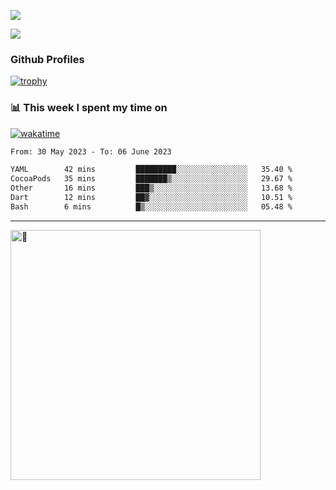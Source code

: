 ![](https://github-readme-activity-graph.cyclic.app/graph?username=WangGuibin&theme=github)

<img src="https://count.getloli.com/get/@WangGuibin.github.readme">

### Github Profiles 

[![trophy](https://github-profile-trophy.vercel.app/?username=WangGuibin&row=3&column=3&margin-w=15&margin-h=15&no-bg=true)](https://github.com/ryo-ma/github-profile-trophy)


### 📊 This week I spent my time on
 [![wakatime](https://wakatime.com/badge/user/407c6d8e-2c17-4c11-a4b0-1564a6f89458.svg)](https://wakatime.com/@407c6d8e-2c17-4c11-a4b0-1564a6f89458) 
<!-- [![CoderWGB's wakatime stats](https://github-readme-stats.vercel.app/api/wakatime?username=407c6d8e-2c17-4c11-a4b0-1564a6f89458)](https://github.com/WangGuibin/WangGuibin) -->


<!--START_SECTION:waka-->

```txt
From: 30 May 2023 - To: 06 June 2023

YAML        42 mins         █████████░░░░░░░░░░░░░░░░   35.40 %
CocoaPods   35 mins         ███████▒░░░░░░░░░░░░░░░░░   29.67 %
Other       16 mins         ███▒░░░░░░░░░░░░░░░░░░░░░   13.68 %
Dart        12 mins         ██▓░░░░░░░░░░░░░░░░░░░░░░   10.51 %
Bash        6 mins          █▒░░░░░░░░░░░░░░░░░░░░░░░   05.48 %
```

<!--END_SECTION:waka-->

---


<img alt="🦑" align="left"  width="400px" src="https://cdn.jsdelivr.net/gh/WangGuibin/WangGuibin@master/metrics.svg">
<!-- <img alt="🦑" align="left" width="400px" src="https://cdn.jsdelivr.net/gh/WangGuibin/WangGuibin@master/metrics.additional.svg"> -->


